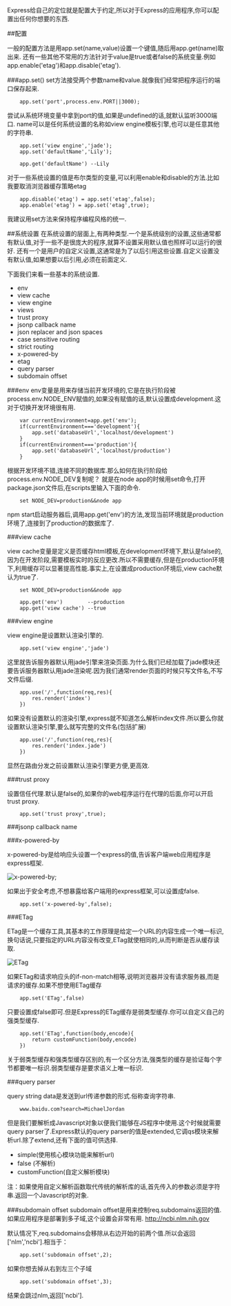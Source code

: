 Express给自己的定位就是配置大于约定,所以对于Express的应用程序,你可以配置出任何你想要的东西.

##配置

一般的配置方法是用app.set(name,value)设置一个键值,随后用app.get(name)取出来.
还有一些其他不常用的方法针对于value是true或者false的系统变量.例如app.enable('etag')和app.disable('etag').

###app.set()
set方法接受两个参数name和value.就像我们经常把程序运行的端口保存起来.

		app.set('port',process.env.PORT||3000);  
尝试从系统环境变量中拿到port的值,如果是undefined的话,就默认监听3000端口.
name可以是任何系统设置的名称如view engine模板引擎,也可以是任意其他的字符串.

		app.set('view engine','jade');
		app.set('defaultName','Lily');

		app.get('defaultName') --Lily

对于一些系统设置的值是布尔类型的变量,可以利用enable和disable的方法.比如我要取消浏览器缓存策略etag

		app.disable('etag') = app.set('etag',false);
		app.enable('etag') = app.set('etag',true);

我建议用set方法来保持程序编程风格的统一.

##系统设置
在系统设置的层面上,有两种类型.一个是系统级别的设置,这些通常都有默认值,对于一些不是很庞大的程序,就算不设置采用默认值也照样可以运行的很好.
还有一个是用户的自定义设置,这通常是为了以后引用这些设置.自定义设置没有默认值,如果想要以后引用,必须在前面定义.

下面我们来看一些基本的系统设置.

* env
* view cache
* view engine
* views
* trust proxy
* jsonp callback name
* json replacer and json spaces
* case sensitive routing 
* strict routing 
* x-powered-by
* etag
* query parser
* subdomain offset

###env
env变量是用来存储当前开发环境的,它是在执行阶段被process.env.NODE_ENV赋值的,如果没有赋值的话,默认设置成development.这对于切换开发环境很有用.

		var currentEnvironment=app.get('env');
		if(currentEnvironment==='development'){
			app.set('databaseUrl','localhost/development')
		}
		if(currentEnvironment==='production'){
			app.set('databaseUrl','localhost/production')
		}

根据开发环境不错,连接不同的数据库.那么如何在执行阶段给process.env.NODE_DEV复制呢？
就是在node app的时候用set命令,打开package.json文件后,在scripts里输入下面的命令.

		set NODE_DEV=production&&node app  

npm start启动服务器后,调用app.get('env')的方法,发现当前环境就是production环境了,连接到了production的数据库了.

###view cache

view cache变量是定义是否缓存html模板,在development环境下,默认是false的,因为在开发阶段,需要模板实时的反应更改.所以不需要缓存,但是在production环境下,利用缓存可以显著提高性能.事实上,在设置成production环境后,view cache默认为true了.

		set NODE_DEV=production&&node app

		app.get('env')        --production
		app.get('view cache') --true  

###view engine

view engine是设置默认渲染引擎的.

		app.set('view engine','jade')

这里就告诉服务器默认用jade引擎来渲染页面.为什么我们已经加载了jade模块还要告诉服务器默认用jade渲染呢.因为我们通常render页面的时候只写文件名,不写文件后缀.

		app.use('/',function(req,res){
			res.render('index')
		})

如果没有设置默认的渲染引擎,express就不知道怎么解析index文件.所以要么你就设置默认渲染引擎,要么就写完整的文件名(包括扩展)

		app.use('/',function(req,res){
			res.render('index.jade')
		})

显然在路由分发之前设置默认渲染引擎更方便,更高效.

###trust proxy

设置信任代理.默认是false的,如果你的web程序运行在代理的后面,你可以开启trust proxy.

		app.set('trust proxy',true);

###jsonp callback name





###x-powered-by

x-powered-by是给响应头设置一个express的值,告诉客户端web应用程序是express框架.

![x-powered-by](http://f.hiphotos.baidu.com/image/pic/item/42a98226cffc1e175f2e9c6f4d90f603728de9df.jpg);


如果出于安全考虑,不想暴露给客户端用的express框架,可以设置成false.

		app.set('x-powered-by',false);

###ETag

ETag是一个缓存工具,其基本的工作原理是给定一个URL的内容生成一个唯一标识,换句话说,只要指定的URL内容没有改变,ETag就使相同的,从而判断是否从缓存读取.

![ETag](http://f.hiphotos.baidu.com/image/pic/item/e7cd7b899e510fb36ac638c8de33c895d0430c95.jpg)

如果ETag和请求响应头的if-non-match相等,说明浏览器并没有请求服务器,而是请求的缓存.如果不想使用ETag缓存

		app.set('ETag',false)

只要设置成false即可.但是Express的ETag缓存是弱类型缓存.你可以自定义自己的强类型缓存.

		app.set('ETag',function(body,encode){
			return customFunction(body,encode)
		})

关于弱类型缓存和强类型缓存区别的,有一个区分方法,强类型的缓存是验证每个字节都要唯一标识.弱类型缓存是要求语义上唯一标识.


###query parser

query string data是发送到url传递参数的形式.俗称查询字符串.

		www.baidu.com?search=MichaelJordan

但是我们要解析成Javascript对象以便我们能够在JS程序中使用.这个时候就需要query parser了.Express默认的query parser的值是extended,它调qs模块来解析url.除了extend,还有下面的值可供选择.
* simple(使用核心模块功能来解析url)
* false (不解析)
* customFunction(自定义解析模块)

注：如果使用自定义解析函数取代传统的解析库的话,首先传入的参数必须是字符串.返回一个Javascript的对象.

###subdomain offset
subdomain offset是用来控制req.subdomains返回的值.如果应用程序是部署到多子域,这个设置会非常有用.
		http://ncbi.nlm.nih.gov

默认情况下,req.subdomains会移除从右边开始的前两个值.所以会返回['nlm','ncbi'].相当于：

		app.set('subdomain offset',2);
如果你想去掉从右到左三个子域

		app.set('subdomain offset',3);
结果会跳过nlm,返回['ncbi'].





